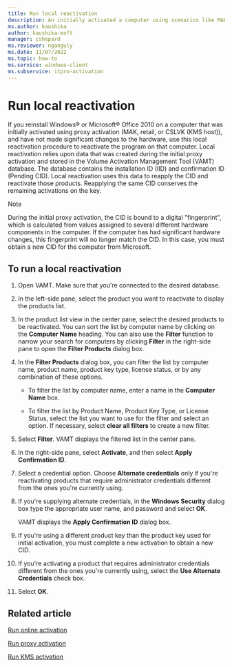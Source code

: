 ```yaml
---
title: Run local reactivation
description: An initially activated a computer using scenarios like MAK, retail, or CSLVK (KMS host), can be reactivated with Volume Activation Management Tool (VAMT).
ms.author: kaushika
author: kaushika-msft
manager: cshepard
ms.reviewer: nganguly
ms.date: 11/07/2022
ms.topic: how-to
ms.service: windows-client
ms.subservice: itpro-activation
---
```


# Run local reactivation

If you reinstall Windows® or Microsoft® Office 2010 on a computer that was initially activated using proxy activation (MAK, retail, or CSLVK (KMS host)), and have not made significant changes to the hardware, use this local reactivation procedure to reactivate the program on that computer.
Local reactivation relies upon data that was created during the initial proxy activation and stored in the Volume Activation Management Tool (VAMT) database. The database contains the installation ID (IID) and confirmation ID (Pending CID). Local reactivation uses this data to reapply the CID and reactivate those products. Reapplying the same CID conserves the remaining activations on the key.

> [!NOTE]
> During the initial proxy activation, the CID is bound to a digital "fingerprint", which is calculated from values assigned to several different hardware components in the computer. If the computer has had significant hardware changes, this fingerprint will no longer match the CID. In this case, you must obtain a new CID for the computer from Microsoft.

## To run a local reactivation

1. Open VAMT. Make sure that you're connected to the desired database.

2. In the left-side pane, select the product you want to reactivate to display the products list.

3. In the product list view in the center pane, select the desired products to be reactivated. You can sort the list by computer name by clicking on the **Computer Name** heading. You can also use the **Filter** function to narrow your search for computers by clicking **Filter** in the right-side pane to open the **Filter Products** dialog box.

4. In the **Filter Products** dialog box, you can filter the list by computer name, product name, product key type, license status, or by any combination of these options.

    - To filter the list by computer name, enter a name in the **Computer Name** box.

    - To filter the list by Product Name, Product Key Type, or License Status, select the list you want to use for the filter and select an option. If necessary, select **clear all filters** to create a new filter.

5. Select **Filter**. VAMT displays the filtered list in the center pane.

6. In the right-side pane, select **Activate**, and then select **Apply Confirmation ID**.

7. Select a credential option. Choose **Alternate credentials** only if you're reactivating products that require administrator credentials different from the ones you're currently using.

8. If you're supplying alternate credentials, in the **Windows Security** dialog box type the appropriate user name, and password and select **OK**.

    VAMT displays the **Apply Confirmation ID** dialog box.

9. If you're using a different product key than the product key used for initial activation, you must complete a new activation to obtain a new CID.

10. If you're activating a product that requires administrator credentials different from the ones you're currently using, select the **Use Alternate Credentials** check box.

11. Select **OK**.

## Related article

[Run online activation](online-activation-vamt.md)

[Run proxy activation](proxy-activation-vamt.md)

[Run KMS activation](kms-activation-vamt.md)
